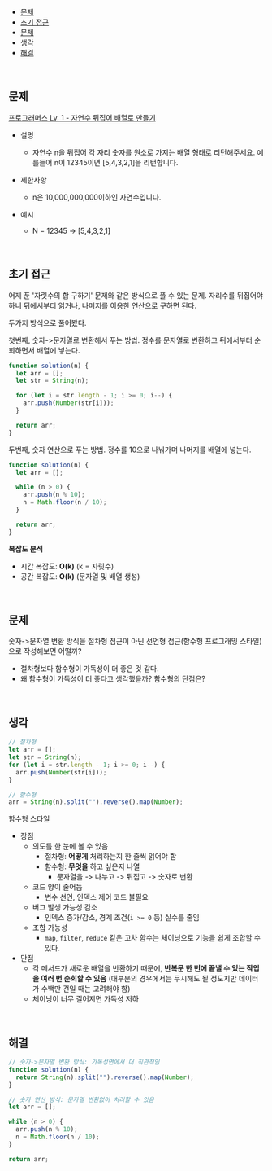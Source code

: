 - [문제](#문제)
- [초기 접근](#초기-접근)
- [문제](#문제-1)
- [생각](#생각)
- [해결](#해결)

<br>

## 문제

[프로그래머스 Lv. 1 - 자연수 뒤집어 배열로 만들기](https://school.programmers.co.kr/learn/courses/30/lessons/12932)

- 설명

  - 자연수 n을 뒤집어 각 자리 숫자를 원소로 가지는 배열 형태로 리턴해주세요. 예를들어 n이 12345이면 [5,4,3,2,1]을 리턴합니다.

- 제한사항

  - n은 10,000,000,000이하인 자연수입니다.

- 예시
  - N = 12345 → [5,4,3,2,1]

<br>

## 초기 접근

어제 푼 '자릿수의 합 구하기' 문제와 같은 방식으로 풀 수 있는 문제. 자리수를 뒤집어야 하니 뒤에서부터 읽거나, 나머지를 이용한 연산으로 구하면 된다.

두가지 방식으로 풀어봤다.

첫번째, 숫자->문자열로 변환해서 푸는 방법. 정수를 문자열로 변환하고 뒤에서부터 순회하면서 배열에 넣는다.

```javascript
function solution(n) {
  let arr = [];
  let str = String(n);

  for (let i = str.length - 1; i >= 0; i--) {
    arr.push(Number(str[i]));
  }

  return arr;
}
```

두번째, 숫자 연산으로 푸는 방법. 정수를 10으로 나눠가며 나머지를 배열에 넣는다.

```javascript
function solution(n) {
  let arr = [];

  while (n > 0) {
    arr.push(n % 10);
    n = Math.floor(n / 10);
  }

  return arr;
}
```

**복잡도 분석**

- 시간 복잡도: **O(k)** (k = 자릿수)
- 공간 복잡도: **O(k)** (문자열 및 배열 생성)

<br>

## 문제

숫자->문자열 변환 방식을 절차형 접근이 아닌 선언형 접근(함수형 프로그래밍 스타일)으로 작성해보면 어떨까?

- 절차형보다 함수형이 가독성이 더 좋은 것 같다.
- 왜 함수형이 가독성이 더 좋다고 생각했을까? 함수형의 단점은?

<br>

## 생각

```javascript
// 절차형
let arr = [];
let str = String(n);
for (let i = str.length - 1; i >= 0; i--) {
  arr.push(Number(str[i]));
}

// 함수형
arr = String(n).split("").reverse().map(Number);
```

함수형 스타일

- 장점
  - 의도를 한 눈에 볼 수 있음
    - 절차형: **어떻게** 처리하는지 한 줄씩 읽어야 함
    - 함수형: **무엇을** 하고 싶은지 나열
      - 문자열을 -> 나누고 -> 뒤집고 -> 숫자로 변환
  - 코드 양이 줄어듬
    - 변수 선언, 인덱스 제어 코드 불필요
  - 버그 발생 가능성 감소
    - 인덱스 증가/감소, 경계 조건(`i >= 0` 등) 실수를 줄임
  - 조합 가능성
    - `map`, `filter`, `reduce` 같은 고차 함수는 체이닝으로 기능을 쉽게 조합할 수 있다.
- 단점
  - 각 메서드가 새로운 배열을 반환하기 때문에, **반복문 한 번에 끝낼 수 있는 작업을 여러 번 순회할 수 있음** (대부분의 경우에서는 무시해도 될 정도지만 데이터가 수백만 건일 때는 고려해야 함)
  - 체이닝이 너무 길어지면 가독성 저하

<br>

## 해결

```javascript
// 숫자->문자열 변환 방식: 가독성면에서 더 직관적임
function solution(n) {
  return String(n).split("").reverse().map(Number);
}
```

```javascript
// 숫자 연산 방식: 문자열 변환없이 처리할 수 있음
let arr = [];

while (n > 0) {
  arr.push(n % 10);
  n = Math.floor(n / 10);
}

return arr;
```
